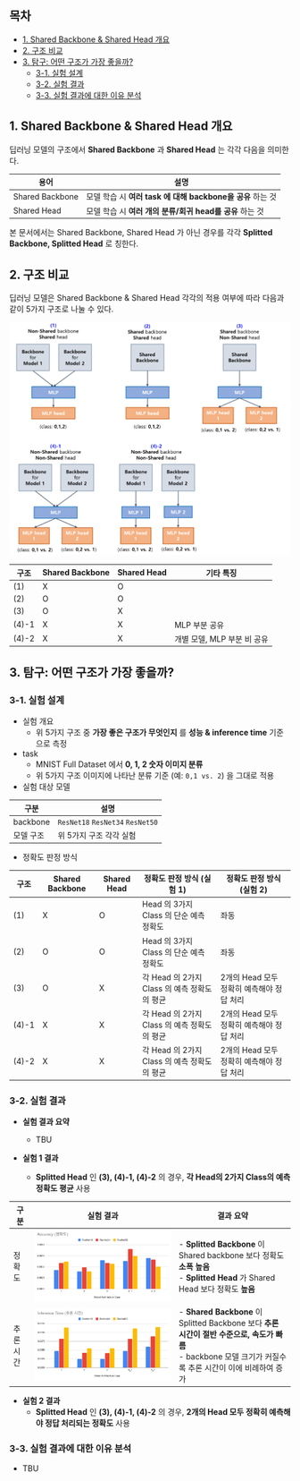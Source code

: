 
## 목차

* [1. Shared Backbone & Shared Head 개요](#1-shared-backbone--shared-head-개요)
* [2. 구조 비교](#2-구조-비교)
* [3. 탐구: 어떤 구조가 가장 좋을까?](#3-탐구-어떤-구조가-가장-좋을까)
  * [3-1. 실험 설계](#3-1-실험-설계)
  * [3-2. 실험 결과](#3-2-실험-결과)
  * [3-3. 실험 결과에 대한 이유 분석](#3-3-실험-결과에-대한-이유-분석)

## 1. Shared Backbone & Shared Head 개요

딥러닝 모델의 구조에서 **Shared Backbone** 과 **Shared Head** 는 각각 다음을 의미한다.

| 용어              | 설명                                         |
|-----------------|--------------------------------------------|
| Shared Backbone | 모델 학습 시 **여러 task 에 대해 backbone을 공유** 하는 것 |
| Shared Head     | 모델 학습 시 **여러 개의 분류/회귀 head를 공유** 하는 것      |

본 문서에서는 Shared Backbone, Shared Head 가 아닌 경우를 각각 **Splitted Backbone, Splitted Head** 로 칭한다.

## 2. 구조 비교

딥러닝 모델은 Shared Backbone & Shared Head 각각의 적용 여부에 따라 다음과 같이 5가지 구조로 나눌 수 있다.

![image](images/Backbone_Head_1.PNG)

| 구조    | Shared Backbone | Shared Head | 기타 특징              |
|-------|-----------------|-------------|--------------------|
| (1)   | X               | O           |                    |
| (2)   | O               | O           |                    |
| (3)   | O               | X           |                    |
| (4)-1 | X               | X           | MLP 부분 공유          |
| (4)-2 | X               | X           | 개별 모델, MLP 부분 비 공유 |

## 3. 탐구: 어떤 구조가 가장 좋을까?

### 3-1. 실험 설계

* 실험 개요
  * 위 5가지 구조 중 **가장 좋은 구조가 무엇인지** 를 **성능 & inference time** 기준으로 측정 
* task
  * MNIST Full Dataset 에서 **0, 1, 2 숫자 이미지 분류**
  * 위 5가지 구조 이미지에 나타난 분류 기준 (예: ```0,1 vs. 2```) 을 그대로 적용
* 실험 대상 모델

| 구분       | 설명                                           |
|----------|----------------------------------------------|
| backbone | ```ResNet18``` ```ResNet34``` ```ResNet50``` |
| 모델 구조    | 위 5가지 구조 각각 실험                               |

* 정확도 판정 방식

| 구조    | Shared Backbone | Shared Head | 정확도 판정 방식 (실험 1)                | 정확도 판정 방식 (실험 2)           |
|-------|-----------------|-------------|---------------------------------|----------------------------|
| (1)   | X               | O           | Head 의 3가지 Class 의 단순 예측 정확도    | 좌동                         |
| (2)   | O               | O           | Head 의 3가지 Class 의 단순 예측 정확도    | 좌동                         |
| (3)   | O               | X           | 각 Head 의 2가지 Class 의 예측 정확도의 평균 | 2개의 Head 모두 정확히 예측해야 정답 처리 |
| (4)-1 | X               | X           | 각 Head 의 2가지 Class 의 예측 정확도의 평균 | 2개의 Head 모두 정확히 예측해야 정답 처리 |
| (4)-2 | X               | X           | 각 Head 의 2가지 Class 의 예측 정확도의 평균 | 2개의 Head 모두 정확히 예측해야 정답 처리 |

### 3-2. 실험 결과

* **실험 결과 요약**
  * TBU 

* **실험 1 결과**
  * **Splitted Head** 인 **(3), (4)-1, (4)-2** 의 경우, **각 Head의 2가지 Class의 예측 정확도 평균** 사용

| 구분    | 실험 결과                                | 결과 요약                                                                                                               |
|-------|--------------------------------------|---------------------------------------------------------------------------------------------------------------------|
| 정확도   | ![image](images/Backbone_Head_2.PNG) | - **Splitted Backbone** 이 Shared backbone 보다 정확도 **소폭 높음**<br>- **Splitted Head** 가 Shared Head 보다 정확도 **높음**       |
| 추론 시간 | ![image](images/Backbone_Head_3.PNG) | - **Shared Backbone** 이 Splitted Backbone 보다 **추론 시간이 절반 수준으로, 속도가 빠름**<br>- backbone 모델 크기가 커질수록 추론 시간이 이에 비례하여 증가 |

* **실험 2 결과**
  * **Splitted Head** 인 **(3), (4)-1, (4)-2** 의 경우, **2개의 Head 모두 정확히 예측해야 정답 처리되는 정확도** 사용

### 3-3. 실험 결과에 대한 이유 분석

* TBU
